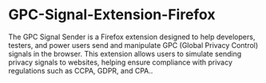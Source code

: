 # GPC-Signal-Extension-Firefox
The GPC Signal Sender is a Firefox extension designed to help developers, testers, and power users send and manipulate GPC (Global Privacy Control) signals in the browser. This extension allows users to simulate sending privacy signals to websites, helping ensure compliance with privacy regulations such as CCPA, GDPR, and CPA..

